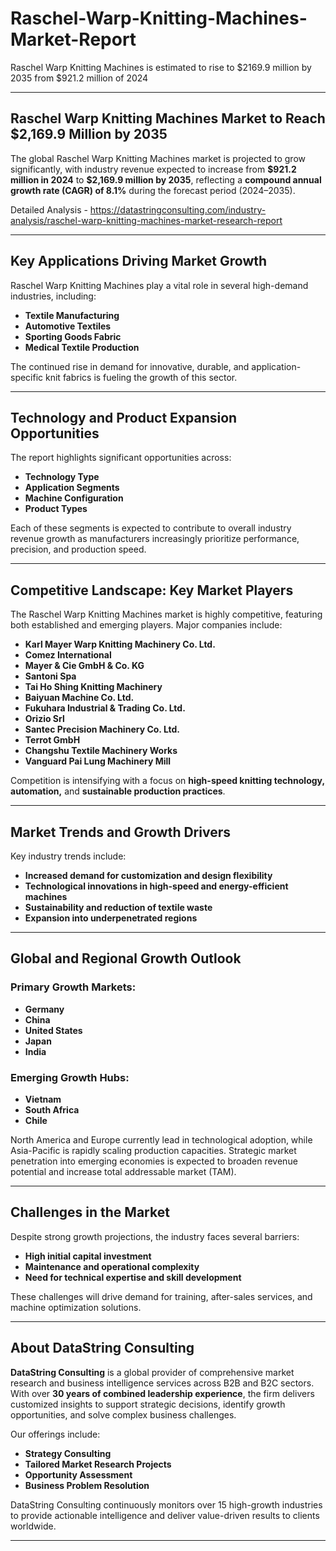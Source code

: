 # Raschel-Warp-Knitting-Machines-Market-Report
Raschel Warp Knitting Machines is estimated to rise to $2169.9 million by 2035 from $921.2 million of 2024

---

## **Raschel Warp Knitting Machines Market to Reach \$2,169.9 Million by 2035**

The global Raschel Warp Knitting Machines market is projected to grow significantly, with industry revenue expected to increase from **\$921.2 million in 2024** to **\$2,169.9 million by 2035**, reflecting a **compound annual growth rate (CAGR) of 8.1%** during the forecast period (2024–2035).

Detailed Analysis - https://datastringconsulting.com/industry-analysis/raschel-warp-knitting-machines-market-research-report

---

## **Key Applications Driving Market Growth**

Raschel Warp Knitting Machines play a vital role in several high-demand industries, including:

* **Textile Manufacturing**
* **Automotive Textiles**
* **Sporting Goods Fabric**
* **Medical Textile Production**

The continued rise in demand for innovative, durable, and application-specific knit fabrics is fueling the growth of this sector.

---

## **Technology and Product Expansion Opportunities**

The report highlights significant opportunities across:

* **Technology Type**
* **Application Segments**
* **Machine Configuration**
* **Product Types**

Each of these segments is expected to contribute to overall industry revenue growth as manufacturers increasingly prioritize performance, precision, and production speed.

---

## **Competitive Landscape: Key Market Players**

The Raschel Warp Knitting Machines market is highly competitive, featuring both established and emerging players. Major companies include:

* **Karl Mayer Warp Knitting Machinery Co. Ltd.**
* **Comez International**
* **Mayer & Cie GmbH & Co. KG**
* **Santoni Spa**
* **Tai Ho Shing Knitting Machinery**
* **Baiyuan Machine Co. Ltd.**
* **Fukuhara Industrial & Trading Co. Ltd.**
* **Orizio Srl**
* **Santec Precision Machinery Co. Ltd.**
* **Terrot GmbH**
* **Changshu Textile Machinery Works**
* **Vanguard Pai Lung Machinery Mill**

Competition is intensifying with a focus on **high-speed knitting technology, automation,** and **sustainable production practices**.

---

## **Market Trends and Growth Drivers**

Key industry trends include:

* **Increased demand for customization and design flexibility**
* **Technological innovations in high-speed and energy-efficient machines**
* **Sustainability and reduction of textile waste**
* **Expansion into underpenetrated regions**

---

## **Global and Regional Growth Outlook**

### **Primary Growth Markets:**

* **Germany**
* **China**
* **United States**
* **Japan**
* **India**

### **Emerging Growth Hubs:**

* **Vietnam**
* **South Africa**
* **Chile**

North America and Europe currently lead in technological adoption, while Asia-Pacific is rapidly scaling production capacities. Strategic market penetration into emerging economies is expected to broaden revenue potential and increase total addressable market (TAM).

---

## **Challenges in the Market**

Despite strong growth projections, the industry faces several barriers:

* **High initial capital investment**
* **Maintenance and operational complexity**
* **Need for technical expertise and skill development**

These challenges will drive demand for training, after-sales services, and machine optimization solutions.

---

## **About DataString Consulting**

**DataString Consulting** is a global provider of comprehensive market research and business intelligence services across B2B and B2C sectors. With over **30 years of combined leadership experience**, the firm delivers customized insights to support strategic decisions, identify growth opportunities, and solve complex business challenges.

Our offerings include:

* **Strategy Consulting**
* **Tailored Market Research Projects**
* **Opportunity Assessment**
* **Business Problem Resolution**

DataString Consulting continuously monitors over 15 high-growth industries to provide actionable intelligence and deliver value-driven results to clients worldwide.

---

